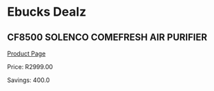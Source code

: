 
# Ebucks Dealz
## CF8500 SOLENCO COMEFRESH AIR PURIFIER
[Product Page](https://www.ebucks.com/web/shop/productSelected.do?prodId=1179025267&catId=1048640943)

Price: R2999.00

Savings: 400.0


	